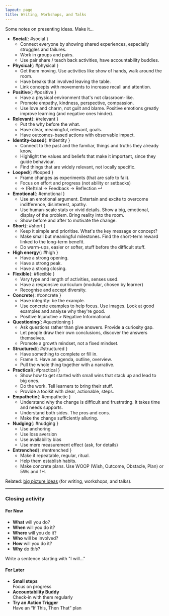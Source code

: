 ```yaml
---
layout: page
title: Writing, Workshops, and Talks
---
```


Some notes on presenting ideas. Make it...

- **Social**{: #social }
    - Connect everyone by showing shared experiences, especially struggles and failures.
    - Work in groups and pairs.
    - Use pair share / teach back activities, have accountability buddies.
- **Physical**{: #physical }
    - Get them moving. Use activities like show of hands, walk around the room.
    - Have breaks that involved leaving the table.
    - Link concepts with movements to increase recall and attention.
- **Positive**{: #positive }
    - Have a physical environment that's not classroom-like.
    - Promote empathy, kindness, perspective, compassion.
    - Use love and charm, not guilt and blame. Positive emotions greatly improve learning (and negative ones hinder).
- **Relevant**{: #relevant }
    - Put the why before the what.
    - Have clear, meaningful, relevant, goals.
    - Have outcomes-based actions with observable impact.
- **Identity-based**{: #identity }
    - Connect to the past and the familiar, things and truths they already know.
    - Highlight the values and beliefs that make it important, since they guide behaviour.
    - Find things that are widely relevant, not locally specific.
- **Looped**{: #looped }
    - Frame changes as experiments (that are safe to fail).
    - Focus on effort and progress (not ability or setbacks)
    - → (Re)trial → Feedback → Reflection ↵
- **Emotional**{: #emotional }
    - Use an emotional argument. Entertain and excite to overcome indifference, disinterest, apathy.
    - Use human-scale stats or vivid details. Show a big, emotional, display of the problem. Bring reality into the room.
    - Show before and after to motivate the change.
- **Short**{: #short }
    - Keep it simple and prioritise. What's the key message or concept?
    - Make small but meaningful milestones. Find the short-term reward linked to the long-term benefit.
    - Do warm-ups, easier or softer, stuff before the difficult stuff.
- **High energy**{: #high }
    - Have a strong opening.
    - Have a strong peak.
    - Have a strong closing.
- **Flexible**{: #flexible }
    - Vary type and length of activities, senses used.
    - Have a responsive curriculum (modular, chosen by learner)
    - Recognise and accept diversity.
- **Concrete**{: #concrete }
    - Have integrity: be the example.
    - Use concrete examples to help focus. Use images. Look at good examples and analyse why they're good.
    - Positive Injunctive > Negative Informational.
- **Questioning**{: #questioning }
    - Ask questions rather than give answers. Provide a curiosity gap.
    - Let people draw their own conclusions, discover the answers themselves.
    - Promote a growth mindset, not a fixed mindset.
- **Structured**{: #structured }
    - Have something to complete or fill in.
    - Frame it. Have an agenda, outline, overview.
    - Pull the whole thing together with a narrative.
- **Practical**{: #practical }
    - Show how to get started with small wins that stack up and lead to big ones.
    - Do the work. Tell learners to bring their stuff.
    - Provide a toolkit with clear, actionable, steps.
- **Empathetic**{: #empathetic }
    - Understand why the change is difficult and frustrating. It takes time and needs supports.
    - Understand both sides. The pros and cons.
    - Make the change sufficiently alluring.
- **Nudging**{: #nudging }
  - Use anchoring
  - Use loss aversion
  - Use availability bias
  - Use mere measurement effect (ask, for details)
- **Entrenched**{: #entrenched }
  - Make it repeatable, regular, ritual.
  - Help them establish habits.
  - Make concrete plans. Use WOOP (Wish, Outcome, Obstacle, Plan) or 5Ws and 1H.

Related: [big picture ideas](/writing-workshops-and-talks-big-picture/) (for writing, workshops, and talks).

---

### Closing activity

#### For Now

- **What** will you do?
- **When** will you do it?
- **Where** will you do it?
- **Who** will be involved?
- **How** will you do it?
- **Why** do *this*?

Write a sentence starting with "I will..."

#### For Later

- **Small steps**<br>Focus on progress
- **Accountability Buddy**<br>Check-in with them regularly
- **Try an Action Trigger**<br>Have an “If This, Then That” plan

